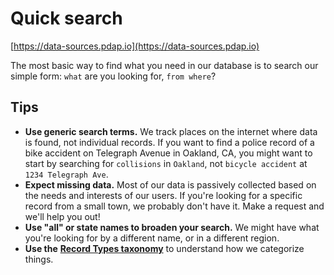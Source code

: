 # Quick search

[https://data-sources.pdap.io](https://data-sources.pdap.io)

The most basic way to find what you need in our database is to search our simple form: `what` are you looking for, `from where`?

## Tips

* **Use generic search terms.** We track places on the internet where data is found, not individual records. If you want to find a police record of a bike accident on Telegraph Avenue in Oakland, CA, you might want to start by searching for `collisions` in `Oakland`, not `bicycle accident` at `1234 Telegraph Ave`.
* **Expect missing data.** Most of our data is passively collected based on the needs and interests of our users. If you're looking for a specific record from a small town, we probably don't have it. Make a request and we'll help you out!
* **Use "all" or state names to broaden your search.** We might have what you're looking for by a different name, or in a different region.
* **Use the** [**Record Types taxonomy**](../data-dictionaries/record-types-taxonomy.md) to understand how we categorize things.
